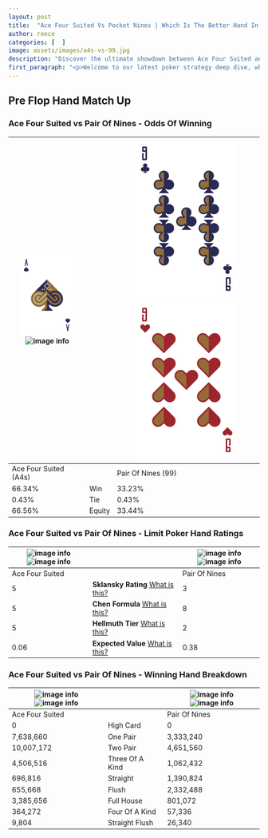 ```yaml
---
layout: post
title:  "Ace Four Suited Vs Pocket Nines | Which Is The Better Hand In Poker? A Complete Guide"
author: reece
categories: [  ]
image: assets/images/a4s-vs-99.jpg
description: "Discover the ultimate showdown between Ace Four Suited and Pair Of Nines in poker! Uncover the odds, strategies, and scenarios where one hand triumphs over the other. Get ready to up your poker game with this thrilling analysis."
first_paragraph: "<p>Welcome to our latest poker strategy deep dive, where we're pitting two distinct hands against each other in a high-stakes showdown: Ace Four Suited vs Pair Of Nines.</p><p>In the dynamic world of poker, every decision counts, and knowing which hand holds the upper hand is key to your success at the table.</p><p>In this article, we'll dissect these two hands, explore the scenarios where one dominates the other, and equip you with the knowledge to make strategic choices that can tip the odds in your favor.</p><p>Get ready to unravel the intriguing dynamics of these poker hands and elevate your game to new heights.</p>"
---
```




[comment]: # (sp0)

## Pre Flop Hand Match Up

<div class="table hand-ratings" markdown="1"> 



### Ace Four Suited vs Pair Of Nines - Odds Of Winning


    
| ![image info](assets/images/hand1/a.png) ![image info](assets/images/hand1/4s.png) |  | ![image info](assets/images/hand2/9.png) ![image info](assets/images/hand2/9o.png) |
| -------- | -------- | -------- |
| Ace Four Suited (A4s) |  | Pair Of Nines (99) |
| 66.34% | Win | 33.23% |
| 0.43% | Tie | 0.43% |
| 66.56% | Equity | 33.44% |




[comment]: # (sp1)



### Ace Four Suited vs Pair Of Nines - Limit Poker Hand Ratings


    
| ![image info](https://www.riverpairs.com/assets/images/hand1/a.png) ![image info](https://www.riverpairs.com/assets/images/hand1/4s.png) |  | ![image info](https://www.riverpairs.com/assets/images/hand2/9.png) ![image info](https://www.riverpairs.com/assets/images/hand2/9o.png) |
| -------- | -------- | -------- |
| Ace Four Suited |  | Pair Of Nines |
| 5 | **Sklansky Rating** [What is this?](/sklansky-rating-explained) | 3 |
| 5 | **Chen Formula** [What is this?](/chen-formula-explained) | 8 |
| 5 | **Hellmuth Tier** [What is this?](/Hellmuth-tier-explained) | 2 |
| 0.06 | **Expected Value** [What is this?](/expected-value-explained) | 0.38 |




[comment]: # (sp2)



### Ace Four Suited vs Pair Of Nines - Winning Hand Breakdown


    
| ![image info](https://www.riverpairs.com/assets/images/hand1/a.png) ![image info](https://www.riverpairs.com/assets/images/hand1/4s.png) |  | ![image info](https://www.riverpairs.com/assets/images/hand2/9.png) ![image info](https://www.riverpairs.com/assets/images/hand2/9o.png) |
| -------- | -------- | -------- |
| Ace Four Suited |  | Pair Of Nines |
| 0 | High Card | 0 |
| 7,638,660 | One Pair | 3,333,240 |
| 10,007,172 | Two Pair | 4,651,560 |
| 4,506,516 | Three Of A Kind | 1,062,432 |
| 696,816 | Straight | 1,390,824 |
| 655,668 | Flush | 2,332,488 |
| 3,385,656 | Full House | 801,072 |
| 364,272 | Four Of A Kind | 57,336 |
| 9,804 | Straight Flush | 26,340 |




[comment]: # (sp3)



</div>

[comment]: # (sp4)



[comment]: # (sp5)


